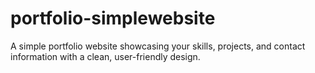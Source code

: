 # portfolio-simplewebsite
A simple portfolio website showcasing your skills, projects, and contact information with a clean, user-friendly design.
